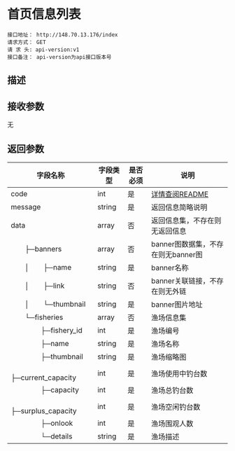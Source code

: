 # 首页信息列表
```
接口地址： http://148.70.13.176/index
请求方式： GET
请 求 头: api-version:v1 
接口备注： api-version为api接口版本号
```
## 描述

## 接收参数
无

## 返回参数

| 字段名称 | 字段类型 | 是否必须 | 说明 |
|    -    |    -    |    -    |   -   |
| code | int | 是 | [详情查阅README](https://github.com/waitforu/docs/blob/master/README.md) |
| message | string | 是 | 返回信息简略说明 |
| data | array | 否 | 返回信息集，不存在则无返回信息 |
|　　├─banners | array | 否 | banner图数据集，不存在则无banner图 |
|　　│　　├─name | string | 是 | banner名称 |
|　　│　　├─link | string | 否 | banner关联链接，不存在则无外链 |
|　　│　　└─thumbnail | string | 是 | banner图片地址 |
|　　└─fisheries | array | 否 | 渔场信息集 |
|　　 　　├─fishery_id | int | 是 | 渔场编号 |
|　　 　　├─name | string | 是 | 渔场名称 |
|　　 　　├─thumbnail | string | 是 | 渔场缩略图 |
|　　 　　├─current_capacity | int | 是 | 渔场使用中钓台数 |
|　　 　　├─capacity | int | 是 | 渔场总钓台数 |
|　　 　　├─surplus_capacity | int | 是 | 渔场空闲钓台数 |
|　　 　　├─onlook | int | 是 | 渔场围观人数 |
|　　 　　└─details | string | 是 | 渔场描述 |
